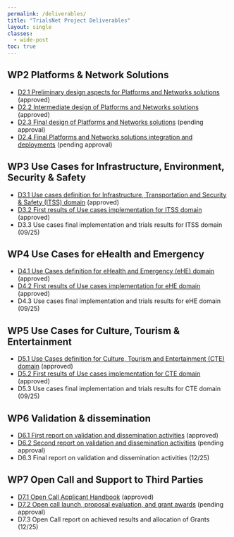 ```yaml
---
permalink: /deliverables/
title: "TrialsNet Project Deliverables"
layout: single
classes:
  - wide-post
toc: true
---
```

## WP2 Platforms & Network Solutions

- [D2.1 Preliminary design aspects for Platforms and Networks solutions](https://zenodo.org/record/8108305) (approved)
- [D2.2	Intermediate design of Platforms and Networks solutions](https://zenodo.org/records/11127768) (approved)
- [D2.3	Final design of Platforms and Networks solutions](https://zenodo.org/records/14512906) (pending approval)
- [D2.4	Final Platforms and Networks solutions integration and deployments](https://zenodo.org/records/15861933) (pending approval)
		
## WP3 Use Cases for Infrastructure, Environment, Security & Safety

- [D3.1 Use cases definition for Infrastructure, Transportation and Security & Safety (ITSS) domain](https://zenodo.org/record/7944485#.ZGTAnexByrc) (approved)
- [D3.2 First results of Use cases implementation for ITSS domain](https://zenodo.org/records/10895792) (approved)
- D3.3 Use cases final implementation and trials results for ITSS domain (09/25)

## WP4 Use Cases for eHealth and Emergency

- [D4.1 Use Cases definition for eHealth and Emergency (eHE) domain](https://zenodo.org/record/7944692#.ZGTIG-xByrc) (approved)
- [D4.2 First results of Use cases implementation for eHE domain](https://zenodo.org/records/10902549) (approved)
- D4.3 Use cases final implementation and trials results for eHE domain (09/25)

## WP5 Use Cases for Culture, Tourism & Entertainment

- [D5.1 Use Cases definition for Culture, Tourism and Entertainment (CTE) domain](https://zenodo.org/record/7944732#.ZGTK_exByrc) (approved)
- [D5.2 First results of Use cases implementation for CTE domain](https://zenodo.org/records/10902824) (approved)
- D5.3 Use cases final implementation and trials results for CTE domain (09/25)

## WP6 Validation & dissemination 

- [D6.1 First report on validation and dissemination activities](https://zenodo.org/records/10058287) (approved)
- [D6.2 Second report on validation and dissemination activities](https://zenodo.org/records/14245268) (pending approval)
- D6.3 Final report on validation and dissemination activities (12/25)

## WP7 Open Call and Support to Third Parties 

- [D7.1 Open Call Applicant Handbook](https://zenodo.org/records/10232765) (approved)
- [D7.2 Open call launch, proposal evaluation, and grant awards](https://zenodo.org/records/13630132) (pending approval)
- D7.3 Open Call report on achieved results and allocation of Grants (12/25)
